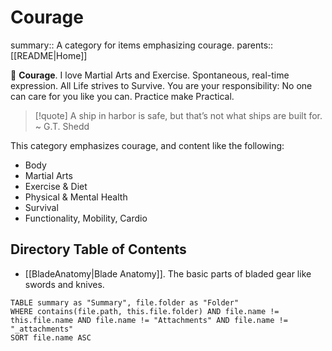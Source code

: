 # Courage

summary:: A category for items emphasizing courage.
parents:: [[README|Home]]

🦁 **Courage**. I love Martial Arts and Exercise. Spontaneous, real-time expression. All Life strives to Survive. You are your responsibility: No one can care for you like you can. Practice make Practical.

> [!quote]
> A ship in harbor is safe, but that’s not what ships are built for.
> ~ G.T. Shedd

This category emphasizes courage, and content like the following:
- Body
- Martial Arts
- Exercise & Diet
- Physical & Mental Health
- Survival
- Functionality, Mobility, Cardio

## Directory Table of Contents

- [[BladeAnatomy|Blade Anatomy]]. The basic parts of bladed gear like swords and knives.

```dataview
TABLE summary as "Summary", file.folder as "Folder"
WHERE contains(file.path, this.file.folder) AND file.name != this.file.name AND file.name != "Attachments" AND file.name != "_attachments"
SORT file.name ASC
```